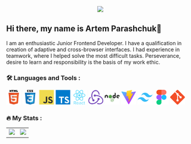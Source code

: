<div id="header" align="center">
  <img src="https://i.giphy.com/media/v1.Y2lkPTc5MGI3NjExcmx1eHMyYXdvOWowamxwMnBkdGVxa3FjMHY1NWt1eWg3a3JybHZ0eCZlcD12MV9pbnRlcm5hbF9naWZfYnlfaWQmY3Q9Zw/CuuSHzuc0O166MRfjt/giphy.gif" width="200"/>
</div>

## Hi there, my name is Artem Parashchuk👋
 I am an enthusiastic Junior Frontend Developer. 
I have a qualification in creation of adaptive and cross-browser interfaces. I had experience in teamwork, where I helped solve the most difficult tasks. Perseverance, desire to learn and
responsibility is the basis of my work ethic.
### :hammer_and_wrench: Languages and Tools :
<div>
  <img src='https://github.com/devicons/devicon/blob/master/icons/html5/html5-original-wordmark.svg' title='HTML' alt='HTML' width='40' height='40'>
  <img src='https://github.com/devicons/devicon/blob/master/icons/css3/css3-original-wordmark.svg' title='CSS' alt='CSS' width='40' height='40'>
  <img src='https://github.com/devicons/devicon/blob/master/icons/javascript/javascript-original.svg' title='Java Script' alt='Java Script' width='40' height='40'>
  <img src='https://github.com/devicons/devicon/blob/master/icons/typescript/typescript-original.svg' title='Type Script' alt='Type Script' width='40' height='40'>
  <img src='https://github.com/devicons/devicon/blob/master/icons/react/react-original-wordmark.svg' title='React' alt='React' width='40' height='40'>
  <img src='https://github.com/devicons/devicon/blob/master/icons/redux/redux-original.svg' title='Redux' alt='Redux' width='40' height='40'>
  <img src='https://github.com/devicons/devicon/blob/master/icons/nodejs/nodejs-original-wordmark.svg' title='Node js' alt='Node js' width='40' height='40'>
  <img src='https://github.com/devicons/devicon/blob/master/icons/vitejs/vitejs-original.svg' title='Vite' alt='Vite' width='40' height='40'>
  <img src='https://github.com/devicons/devicon/blob/master/icons/tailwindcss/tailwindcss-original.svg' title='Tailwindcss' alt='Tailwindcss' width='40' height='40'>
  <img src='https://github.com/devicons/devicon/blob/master/icons/figma/figma-original.svg' title='Figma' alt='Figma' width='40' height='40'>
  <img src='https://github.com/devicons/devicon/blob/master/icons/git/git-original.svg' title='Git' alt='Git' width='40' height='40'>
</div>

### :fire: My Stats :
<table cellpadding="0">
  <tr style="padding: 0">
    <!-- GitHub Stats Card -->  
    <td valign="top"><img height="200" src="http://github-readme-streak-stats.herokuapp.com?user=Artem-Parashchuk&theme=dark&background=000000"/></td>
    <!-- GitHub Top Language Card -->
    <td valign="top"><img height="200" src="https://github-readme-stats.vercel.app/api/top-langs/?username=Artem-Parashchuk&layout=compact&theme=vision-friendly-dark"></td>
  </tr>
</table>


